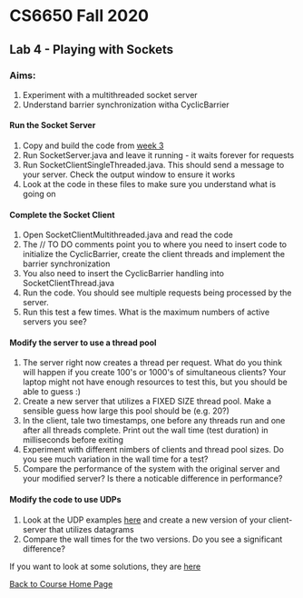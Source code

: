 # CS6650 Fall 2020 

## Lab 4 - Playing with Sockets
### Aims: 
1. Experiment with a multithreaded socket server
1. Understand barrier synchronization witha CyclicBarrier 

#### Run the Socket Server
1. Copy and build the code from [week 3](https://github.com/gortonator/bsds-6650/tree/master/code/week-3)
1. Run SocketServer.java and leave it running - it waits forever for requests
1. Run SocketClientSingleThreaded.java. This should send a message to your server. Check the output window to ensure it works
1. Look at the code in these files to make sure you understand what is going on

#### Complete the Socket Client
1. Open SocketClientMultithreaded.java and read the code
1. The // TO DO comments point you to where you need to insert code to initialize the CyclicBarrier, create the client threads and implement the barrier synchronization
1. You also need to insert the CyclicBarrier handling into SocketClientThread.java
1. Run the code. You should see multiple requests being processed by the server. 
1. Run this test a few times. What is the maximum numbers of active servers you see?

#### Modify the server to use a thread pool
1. The server right now creates a thread per request. What do you think will happen if you create 100's or 1000's of simultaneous clients? Your laptop might not have enough resources to test this, but you should be able to guess :)
1. Create a new server that utilizes a FIXED SIZE thread pool. Make a sensible guess how large this pool should be (e.g. 20?)
1. In the client, tale two timestamps, one before any threads run and one after all threads complete. Print out the wall time (test duration) in milliseconds before exiting
1. Experiment with different nimbers of clients and thread pool sizes. Do you see much variation in the wall time for a test?
1. Compare the performance of the system with the original server and your modified server? Is there a noticable difference in performance?

#### Modify the code to use UDPs
1. Look at the UDP examples [here](https://www.baeldung.com/udp-in-java) and create a new version of your client-server that utilizes datagrams
1. Compare the wall times for the two versions. Do you see a significant difference?


If you want to look at some solutions, they are [here](https://github.com/gortonator/bsds-6650/tree/master/code/week-3/solutions)


[Back to Course Home Page](https://gortonator.github.io/bsds-6650/)